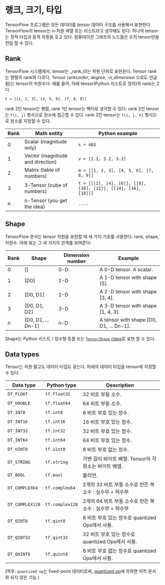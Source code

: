 # 랭크, 크기, 타입

TensorFlow 프로그램은 모든 데이터를 tensor 데이터 구조를 사용해서 표현한다. TensorFlow의 tensor는 n-차원 배열 또는 리스트라고 생각해도 된다. 하나의 tensor는 정적 타입과 동적 차원을 갖고 있다. 컴퓨테이션 그래프의 노드들은 오직 tensor만을 전달 할 수 있다.

## Rank

TensorFlow 시스템에서, tensor는 _rank_라는 차원 단위로 표현된다. Tensor rank는 행렬의 rank와 다르다. Tensor rank(_order_, _degree_, _-n\_dimension_ 으로도 언급됨)는 tensor의 차원수다. 예를 들어, 아래 tensor(Python 리스트로 정의)의 rank는 2다.

```
t = [[1, 2, 3], [4, 5, 6], [7, 8, 9]]
```

rank 2인 tensor는 행렬, rank 1인 tensor는 벡터로 생각할 수 있다. rank 2인 tensor는 `t[i, j]` 형식으로 원소에 접근할 수 있다. rank 3인 tensor는 `t[i, j, k]` 형식으로 원소를 지정할 수 있다.

| Rank | Math entity                      | Python example                                                 |
| ---- | -------------------------------- | -------------------------------------------------------------- |
| 0    | Scalar (magnitude only)          | `s = 483`                                                      |
| 1    | Vector (magnitude and direction) | `v = [1.1, 2.2, 3.3]`                                          |
| 2    | Matrix (table of numbers)        | `m = [[1, 2, 3], [4, 5, 6], [7, 8, 9]]`                        |
| 3    | 3-Tensor (cube of numbers)       | `t = [[[2], [4], [6]], [[8], [10], [12]], [[14], [16], [18]]]` |
| n    | n-Tensor (you get the idea)      | `....`                                                         |

## Shape

TensorFlow 문서는 tensor 차원을 표현할 때 세 가지 기호를 사용한다. rank, shape, 차원수. 아래 표는 그 세 가지의 관계를 보여준다:

| Rank | Shape               | Dimension number | Example                                  |
| ---- | ------------------- | ---------------- | ---------------------------------------- |
| 0    | \[]                 | 0-D              | A 0-D tensor. A scalar.                  |
| 1    | \[D0]               | 1-D              | A 1-D tensor with shape \[5].            |
| 2    | \[D0, D1]           | 2-D              | A 2-D tensor with shape \[3, 4].         |
| 3    | \[D0, D1, D2]       | 3-D              | A 3-D tensor with shape \[1, 4, 3].      |
| n    | \[D0, D1, ... Dn-1] | n-D              | A tensor with shape \[D0, D1, ... Dn-1]. |

Shape는 Python 리스트 / 정수형 튜플 또는 [`TensorShape` class](../index-3/index/framework.md#TensorShape)로 표현 할 수 있다.

## Data types

Tensor는 차원 말고도 데이터 타입도 갖는다. 아래의 데이터 타입을 tensor에 지정할 수 있다.

| Data type       | Python type     | Description                         |
| --------------- | --------------- | ----------------------------------- |
| `DT_FLOAT`      | `tf.float32`    | 32 비트 부동 소수.                        |
| `DT_DOUBLE`     | `tf.float64`    | 64 비트 부동 소수.                        |
| `DT_INT8`       | `tf.int8`       | 8 비트 부호 있는 정수.                      |
| `DT_INT16`      | `tf.int16`      | 16 비트 부호 있는 정수.                     |
| `DT_INT32`      | `tf.int32`      | 32 비트 부호 있는 정수.                     |
| `DT_INT64`      | `tf.int64`      | 64 비트 부호 있는 정수.                     |
| `DT_UINT8`      | `tf.uint8`      | 8 비트 부호 없는 정수.                      |
| `DT_STRING`     | `tf.string`     | 가변 길이 바이트 배열. Tensor의 각 원소는 바이트 배열. |
| `DT_BOOL`       | `tf.bool`       | 불리언.                                |
| `DT_COMPLEX64`  | `tf.complex64`  | 2개의 32 비트 부동 소수로 만든 복소수 : 실수부 + 허수부 |
| `DT_COMPLEX128` | `tf.complex128` | 2개의 64 비트 부동 소수로 만든 복소수 : 실수부 + 허수부 |
| `DT_QINT8`      | `tf.qint8`      | 8 비트 부호 있는 정수로 quantized Ops에서 사용.  |
| `DT_QINT32`     | `tf.qint32`     | 32 비트 부호 있는 정수로 quantized Ops에서 사용. |
| `DT_QUINT8`     | `tf.quint8`     | 8 비트 부호 없는 정수로 quantized Ops에서 사용.  |

(역주: `quantized op`는 fixed-point 데이터로써, [quantized op](https://github.com/tensorflow/tensorflow/issues/15)에 의하면 아직 문서화 되지 않은 기능.)
